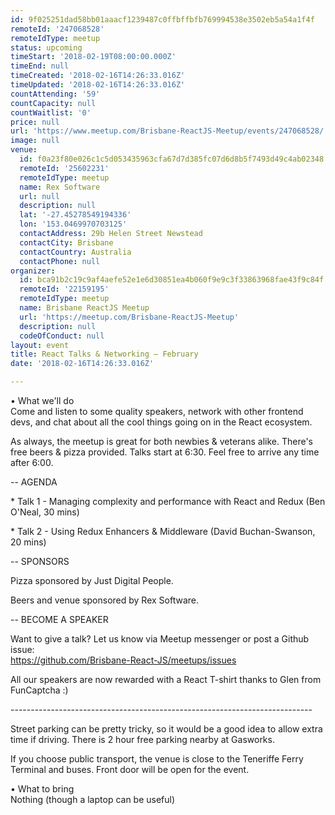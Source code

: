 ```yaml
---
id: 9f025251dad58bb01aaacf1239487c0ffbffbfb769994538e3502eb5a54a1f4f
remoteId: '247068528'
remoteIdType: meetup
status: upcoming
timeStart: '2018-02-19T08:00:00.000Z'
timeEnd: null
timeCreated: '2018-02-16T14:26:33.016Z'
timeUpdated: '2018-02-16T14:26:33.016Z'
countAttending: '59'
countCapacity: null
countWaitlist: '0'
price: null
url: 'https://www.meetup.com/Brisbane-ReactJS-Meetup/events/247068528/'
image: null
venue:
  id: f0a23f80e026c1c5d053435963cfa67d7d385fc07d6d8b5f7493d49c4ab02348
  remoteId: '25602231'
  remoteIdType: meetup
  name: Rex Software
  url: null
  description: null
  lat: '-27.45278549194336'
  lon: '153.0469970703125'
  contactAddress: 29b Helen Street Newstead
  contactCity: Brisbane
  contactCountry: Australia
  contactPhone: null
organizer:
  id: bca91b2c19c9af4aefe52e1e6d30851ea4b060f9e9c3f33863968fae43f9c84f
  remoteId: '22159195'
  remoteIdType: meetup
  name: Brisbane ReactJS Meetup
  url: 'https://meetup.com/Brisbane-ReactJS-Meetup'
  description: null
  codeOfConduct: null
layout: event
title: React Talks & Networking — February
date: '2018-02-16T14:26:33.016Z'

---
```

<p>• What we'll do<br/>Come and listen to some quality speakers, network with other frontend devs, and chat about all the cool things going on in the React ecosystem.</p> <p>As always, the meetup is great for both newbies &amp; veterans alike. There's free beers &amp; pizza provided. Talks start at 6:30. Feel free to arrive any time after 6:00.</p> <p>-- AGENDA</p> <p>* Talk 1 - Managing complexity and performance with React and Redux (Ben O'Neal, 30 mins)</p> <p>* Talk 2 - Using Redux Enhancers &amp; Middleware (David Buchan-Swanson, 20 mins)</p> <p>-- SPONSORS</p> <p>Pizza sponsored by Just Digital People.</p> <p>Beers and venue sponsored by Rex Software.</p> <p>-- BECOME A SPEAKER</p> <p>Want to give a talk? Let us know via Meetup messenger or post a Github issue:<br/><a href="https://github.com/Brisbane-React-JS/meetups/issues" class="linkified">https://github.com/Brisbane-React-JS/meetups/issues</a></p> <p>All our speakers are now rewarded with a React T-shirt thanks to Glen from FunCaptcha :)</p> <p>---------------------------------------------------------------------------</p> <p>Street parking can be pretty tricky, so it would be a good idea to allow extra time if driving. There is 2 hour free parking nearby at Gasworks.</p> <p>If you choose public transport, the venue is close to the Teneriffe Ferry Terminal and buses. Front door will be open for the event.</p> <p>• What to bring<br/>Nothing (though a laptop can be useful)</p>
